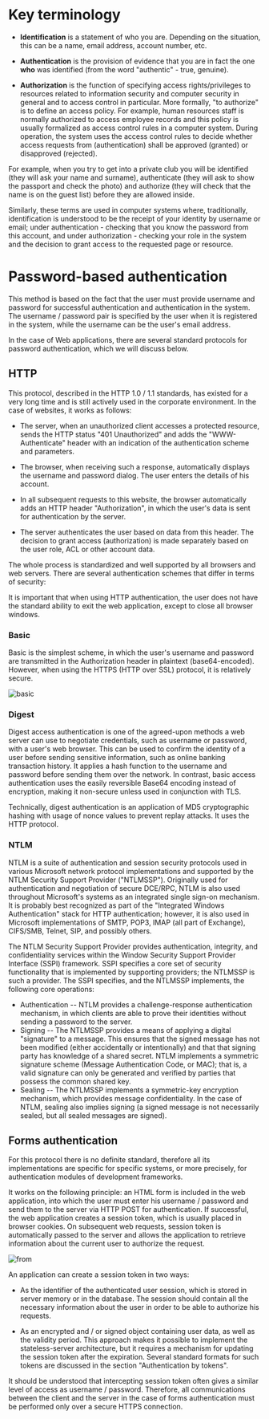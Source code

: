 # Key terminology

* **Identification** is a statement of who you are. Depending on the situation, this can be a name, email address, account number, etc.

* **Authentication** is the provision of evidence that you are in fact the one **who** was identified (from the word "authentic" - true, genuine).

* **Authorization** is the function of specifying access rights/privileges to resources related to information security and computer security in general and to access control in particular. More formally, "to authorize" is to define an access policy. For example, human resources staff is normally authorized to access employee records and this policy is usually formalized as access control rules in a computer system. During operation, the system uses the access control rules to decide whether access requests from (authentication) shall be approved (granted) or disapproved (rejected).

For example, when you try to get into a private club you will be identified (they will ask your name and surname), authenticate (they will ask to show the passport and check the photo) and authorize (they will check that the name is on the guest list) before they are allowed inside.

Similarly, these terms are used in computer systems where, traditionally, identification is understood to be the receipt of your identity by username or email; under authentication - checking that you know the password from this account, and under authorization - checking your role in the system and the decision to grant access to the requested page or resource.

# Password-based authentication 

This method is based on the fact that the user must provide username and password for successful authentication and authentication in the system. The username / password pair is specified by the user when it is registered in the system, while the username can be the user's email address.

In the case of Web applications, there are several standard protocols for password authentication, which we will discuss below.

## HTTP 

This protocol, described in the HTTP 1.0 / 1.1 standards, has existed for a very long time and is still actively used in the corporate environment. In the case of websites, it works as follows:

* The server, when an unauthorized client accesses a protected resource, sends the HTTP status "401 Unauthorized" and adds the "WWW-Authenticate" header with an indication of the authentication scheme and parameters.

* The browser, when receiving such a response, automatically displays the username and password dialog. The user enters the details of his account.

* In all subsequent requests to this website, the browser automatically adds an HTTP header "Authorization", in which the user's data is sent for authentication by the server.

* The server authenticates the user based on data from this header. The decision to grant access (authorization) is made separately based on the user role, ACL or other account data.

The whole process is standardized and well supported by all browsers and web servers. There are several authentication schemes that differ in terms of security:

It is important that when using HTTP authentication, the user does not have the standard ability to exit the web application, except to close all browser windows.
### Basic

Basic is the simplest scheme, in which the user's username and password are transmitted in the Authorization header in plaintext (base64-encoded). However, when using the HTTPS (HTTP over SSL) protocol, it is relatively secure.

![basic](https://github.com/rgederin/data-formats/blob/master/img/basic.png)

### Digest
Digest access authentication is one of the agreed-upon methods a web server can use to negotiate credentials, such as username or password, with a user's web browser. This can be used to confirm the identity of a user before sending sensitive information, such as online banking transaction history. It applies a hash function to the username and password before sending them over the network. In contrast, basic access authentication uses the easily reversible Base64 encoding instead of encryption, making it non-secure unless used in conjunction with TLS.

Technically, digest authentication is an application of MD5 cryptographic hashing with usage of nonce values to prevent replay attacks. It uses the HTTP protocol.

### NTLM

NTLM is a suite of authentication and session security protocols used in various Microsoft network protocol implementations and supported by the NTLM Security Support Provider ("NTLMSSP"). Originally used for authentication and negotiation of secure DCE/RPC, NTLM is also used throughout Microsoft's systems as an integrated single sign-on mechanism. It is probably best recognized as part of the "Integrated Windows Authentication" stack for HTTP authentication; however, it is also used in Microsoft implementations of SMTP, POP3, IMAP (all part of Exchange), CIFS/SMB, Telnet, SIP, and possibly others.

The NTLM Security Support Provider provides authentication, integrity, and confidentiality services within the Window Security Support Provider Interface (SSPI) framework. SSPI specifies a core set of security functionality that is implemented by supporting providers; the NTLMSSP is such a provider. The SSPI specifies, and the NTLMSSP implements, the following core operations:

* Authentication -- NTLM provides a challenge-response authentication mechanism, in which clients are able to prove their identities without sending a password to the server.
* Signing -- The NTLMSSP provides a means of applying a digital "signature" to a message. This ensures that the signed message has not been modified (either accidentally or intentionally) and that that signing party has knowledge of a shared secret. NTLM implements a symmetric signature scheme (Message Authentication Code, or MAC); that is, a valid signature can only be generated and verified by parties that possess the common shared key.
* Sealing -- The NTLMSSP implements a symmetric-key encryption mechanism, which provides message confidentiality. In the case of NTLM, sealing also implies signing (a signed message is not necessarily sealed, but all sealed messages are signed).

## Forms authentication

For this protocol there is no definite standard, therefore all its implementations are specific for specific systems, or more precisely, for authentication modules of development frameworks.

It works on the following principle: an HTML form is included in the web application, into which the user must enter his username / password and send them to the server via HTTP POST for authentication. If successful, the web application creates a session token, which is usually placed in browser cookies. On subsequent web requests, session token is automatically passed to the server and allows the application to retrieve information about the current user to authorize the request.

![from](https://github.com/rgederin/data-formats/blob/master/img/basic.png)

An application can create a session token in two ways:

* As the identifier of the authenticated user session, which is stored in server memory or in the database. The session should contain all the necessary information about the user in order to be able to authorize his requests.

* As an encrypted and / or signed object containing user data, as well as the validity period. This approach makes it possible to implement the stateless-server architecture, but it requires a mechanism for updating the session token after the expiration. Several standard formats for such tokens are discussed in the section "Authentication by tokens".

It should be understood that intercepting session token often gives a similar level of access as username / password. Therefore, all communications between the client and the server in the case of forms authentication must be performed only over a secure HTTPS connection.